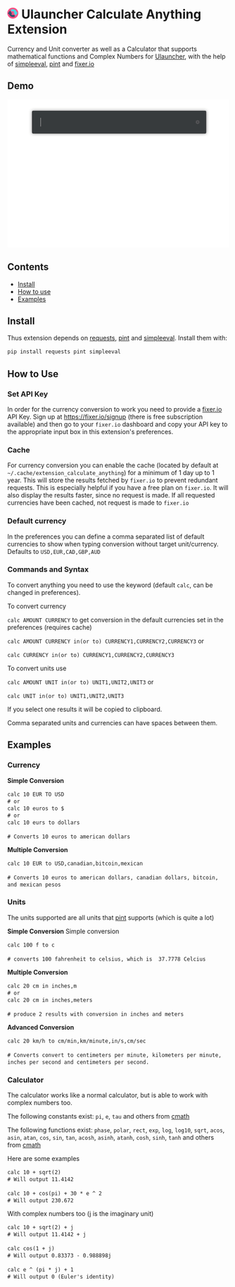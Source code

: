 # <img src="images/icon.svg" alt="drawing" width="25"/> Ulauncher Calculate Anything Extension

Currency and Unit converter as well as a Calculator that supports mathematical functions and Complex Numbers for [Ulauncher](https://ulauncher.io/), with the help of [simpleeval](https://github.com/danthedeckie/simpleeval), [pint](https://github.com/hgrecco/pint) and [fixer.io](https://fixer.io)

## Demo

![](images/demo.gif)

## Contents

 - [Install](#install)
 - [How to use](#how-to-use)
 - [Examples](#examples)


## Install

Thus extension depends on [requests](https://github.com/psf/), [pint](https://github.com/hgrecco/pint) and [simpleeval](https://github.com/danthedeckie/simpleeval). Install them with:
```bash
pip install requests pint simpleeval
```

## How to Use

### Set API Key

In order for the currency conversion to work you need to provide a [fixer.io](https://fixer.io/) API Key. Sign up at https://fixer.io/signup (there is free subscription available) and then go to your `fixer.io` dashboard and copy your API key to the appropriate input box in this extension's preferences.

### Cache

For currency conversion you can enable the cache (located by default at `~/.cache/extension_calculate_anything`) for a minimum of 1 day up to 1 year. This will store the results fetched by `fixer.io` to prevent redundant requests. This is especially helpful if you have a free plan on `fixer.io`. It will also display the results faster, since no request is made. If all requested currencies have been cached, not request is made to `fixer.io`

### Default currency

In the preferences you can define a comma separated list of default currencies to show when typing conversion without target unit/currency.
Defaults to `USD,EUR,CAD,GBP,AUD`

### Commands and Syntax

To convert anything you need to use the keyword (default `calc`, can be changed in preferences).

To convert currency

`calc AMOUNT CURRENCY` to get conversion in the default currencies set in the preferences (requires cache)

`calc AMOUNT CURRENCY in(or to) CURRENCY1,CURRENCY2,CURRENCY3` or

`calc CURRENCY in(or to) CURRENCY1,CURRENCY2,CURRENCY3`

To convert units use

`calc AMOUNT UNIT in(or to) UNIT1,UNIT2,UNIT3` or

`calc UNIT in(or to) UNIT1,UNIT2,UNIT3`

If you select one results it will be copied to clipboard.

Comma separated units and currencies can have spaces between them.

## Examples

### Currency
**Simple Conversion**
```
calc 10 EUR TO USD
# or
calc 10 euros to $
# or
calc 10 eurs to dollars

# Converts 10 euros to american dollars
```

**Multiple Conversion**
```
calc 10 EUR to USD,canadian,bitcoin,mexican

# Converts 10 euros to american dollars, canadian dollars, bitcoin, and mexican pesos
```

### Units

The units supported are all units that [pint](https://github.com/hgrecco/pint) supports (which is quite a lot)

**Simple Conversion**
Simple conversion
```
calc 100 f to c

# converts 100 fahrenheit to celsius, which is  37.7778 Celcius
```

**Multiple Conversion**
```
calc 20 cm in inches,m
# or
calc 20 cm in inches,meters

# produce 2 results with conversion in inches and meters
```

**Advanced Conversion**
```
calc 20 km/h to cm/min,km/minute,in/s,cm/sec

# Converts convert to centimeters per minute, kilometers per minute, inches per second and centimeters per second.
```

### Calculator
The calculator works like a normal calculator, but is able to work with complex numbers too.

The following constants exist: `pi`, `e`, `tau` and others from [cmath](https://docs.python.org/3/library/cmath.html)

The following functions exist: `phase`, `polar`, `rect`, `exp`, `log`, `log10`, `sqrt`, `acos`, `asin`, `atan`, `cos`, `sin`, `tan`, `acosh`, `asinh`, `atanh`, `cosh`, `sinh`, `tanh` and others from [cmath](https://docs.python.org/3/library/cmath.html)

Here are some examples
```
calc 10 + sqrt(2)
# Will output 11.4142

calc 10 + cos(pi) + 30 * e ^ 2
# Will output 230.672
```

With complex numbers too (j is the imaginary unit)
```
calc 10 + sqrt(2) + j
# Will output 11.4142 + j

calc cos(1 + j)
# Will output 0.83373 - 0.988898j

calc e ^ (pi * j) + 1
# Will output 0 (Euler's identity)
```